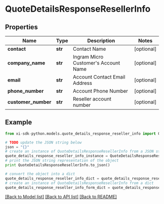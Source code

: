 # QuoteDetailsResponseResellerInfo


## Properties

Name | Type | Description | Notes
------------ | ------------- | ------------- | -------------
**contact** | **str** | Contact Name | [optional] 
**company_name** | **str** | Ingram Micro Customer&#39;s Account Name | [optional] 
**email** | **str** | Account Contact Email Address | [optional] 
**phone_number** | **str** | Account Phone Number | [optional] 
**customer_number** | **str** | Reseller account number | [optional] 

## Example

```python
from xi-sdk-python.models.quote_details_response_reseller_info import QuoteDetailsResponseResellerInfo

# TODO update the JSON string below
json = "{}"
# create an instance of QuoteDetailsResponseResellerInfo from a JSON string
quote_details_response_reseller_info_instance = QuoteDetailsResponseResellerInfo.from_json(json)
# print the JSON string representation of the object
print QuoteDetailsResponseResellerInfo.to_json()

# convert the object into a dict
quote_details_response_reseller_info_dict = quote_details_response_reseller_info_instance.to_dict()
# create an instance of QuoteDetailsResponseResellerInfo from a dict
quote_details_response_reseller_info_form_dict = quote_details_response_reseller_info.from_dict(quote_details_response_reseller_info_dict)
```
[[Back to Model list]](../README.md#documentation-for-models) [[Back to API list]](../README.md#documentation-for-api-endpoints) [[Back to README]](../README.md)


